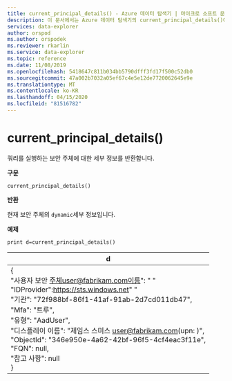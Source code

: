 ```yaml
---
title: current_principal_details() - Azure 데이터 탐색기 | 마이크로 소프트 문서
description: 이 문서에서는 Azure 데이터 탐색기의 current_principal_details()에 대해 설명합니다.
services: data-explorer
author: orspod
ms.author: orspodek
ms.reviewer: rkarlin
ms.service: data-explorer
ms.topic: reference
ms.date: 11/08/2019
ms.openlocfilehash: 5418647c811b034bb5790dfff3fd17f500c52db0
ms.sourcegitcommit: 47a002b7032a05ef67c4e5e12de7720062645e9e
ms.translationtype: MT
ms.contentlocale: ko-KR
ms.lasthandoff: 04/15/2020
ms.locfileid: "81516782"
---
```

# <a name="current_principal_details"></a>current_principal_details()

쿼리를 실행하는 보안 주체에 대한 세부 정보를 반환합니다.

**구문**

`current_principal_details()`

**반환**

현재 보안 주체의 `dynamic`세부 정보입니다.

**예제**

```kusto
print d=current_principal_details()
```

|d|
|---|
|{<br>  "사용자 보안 주체user@fabrikam.com이름": " "<br>  "IDProvider":https://sts.windows.net" "<br>  "기관": "72f988bf-86f1-41af-91ab-2d7cd011db47",<br>  "Mfa": "트루",<br>  "유형": "AadUser",<br>  "디스플레이 이름": "제임스 스미스 user@fabrikam.com(upn: )",<br>  "ObjectId": "346e950e-4a62-42bf-96f5-4cf4eac3f11e",<br>  "FQN": null,<br>  "참고 사항": null<br>}|

